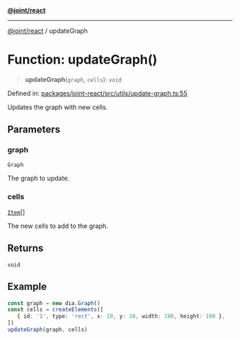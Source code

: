 [**@joint/react**](../README.md)

***

[@joint/react](../README.md) / updateGraph

# Function: updateGraph()

> **updateGraph**(`graph`, `cells`): `void`

Defined in: [packages/joint-react/src/utils/update-graph.ts:55](https://github.com/samuelgja/joint/blob/9749094e6efe2db40c6881d5ffe1569d905db73f/packages/joint-react/src/utils/update-graph.ts#L55)

Updates the graph with new cells.

## Parameters

### graph

`Graph`

The graph to update.

### cells

[`Item`](../type-aliases/Item.md)[]

The new cells to add to the graph.

## Returns

`void`

## Example

```ts
const graph = new dia.Graph()
const cells = createElements([
   { id: '1', type: 'rect', x: 10, y: 10, width: 100, height: 100 },
])
updateGraph(graph, cells)
```
